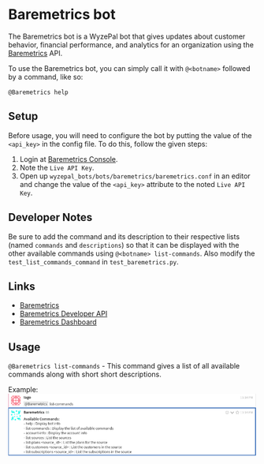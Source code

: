 # Baremetrics bot

The Baremetrics bot is a WyzePal bot that gives updates about customer behavior, financial performance, and
analytics for an organization using the [Baremetrics](https://baremetrics.com/) API.

To use the Baremetrics bot, you can simply call it with `@<botname>` followed
by a command, like so:

```
@Baremetrics help
```

## Setup

Before usage, you will need to configure the bot by putting the value of the `<api_key>` in the config file.
To do this, follow the given steps:

1. Login at [Baremetrics Console](https://app.baremetrics.com/settings/api).
2. Note the `Live API Key`.
3. Open up `wyzepal_bots/bots/baremetrics/baremetrics.conf` in an editor and
   change the value of the `<api_key>` attribute to the noted `Live API Key`.

## Developer Notes

Be sure to add the command and its description to their respective lists (named `commands` and `descriptions`)
so that it can be displayed with the other available commands using `@<botname> list-commands`. Also modify
the `test_list_commands_command` in `test_baremetrics.py`.

## Links

 - [Baremetrics](https://baremetrics.com/)
 - [Baremetrics Developer API](https://developers.baremetrics.com/reference)
 - [Baremetrics Dashboard](https://app.baremetrics.com/setup)

## Usage

`@Baremetrics list-commands` - This command gives a list of all available commands along with short
short descriptions.

Example:
![](assets/list-commands.png)
